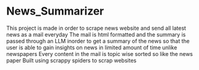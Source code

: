 # News_Summarizer

This project is made in order to scrape news website and send all latest news as a mail everyday
The mail is html formatted and the summary is passed through an LLM inorder to get a summary of the news so that the user is able to gain insights on news in limited amount of time unlike newspapers
Every content in the mail is topic wise sorted so like the news paper
Built using scrappy spiders to scrap websites
